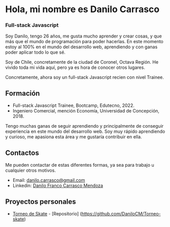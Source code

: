 # Hola, mi nombre es Danilo Carrasco
### Full-stack Javascript

Soy Danilo, tengo 26 años, me gusta mucho aprender y crear cosas, y que más que el mundo de programación para poder hacerlas. En este momento estoy al 100% en el mundo del desarrollo web, aprendiendo y con ganas poder aplicar todo lo que sé.

Soy de Chile, concretamente de la ciudad de Coronel, Octava Región. He vivido toda mi vida aquí, pero ya es hora de conocer otros lugares.

Concretamente, ahora soy un full-stack Javascript recien con nivel Trainee.

## Formación
- Full-stack Javascript Trainee, Bootcamp, Edutecno, 2022.
- Ingeniero Comercial, mención Economía, Universidad de Concepción, 2018.

Tengo muchas ganas de seguir aprendiendo y principalmente de conseguir experiencia en este mundo del desarrollo web. Soy muy rápido aprendiendo y curioso, me apasiona esta área y me gustaría contribuir en ella.

## Contactos
Me pueden contactar de estas diferentes formas, ya sea para trabajo u cualquier otros motivos.
- Email: danilo.carrasco@gmail.com
- Linkedin: [Danilo Franco Carrasco Mendoza](https://www.linkedin.com/in/danilo-franco-carrasco-mendoza/)

## Proyectos personales
- [Torneo de Skate](https://torneo-skate-danilo.herokuapp.com/) - [Repositorio] (https://github.com/DaniloCM/Torneo-skate)



<!--
**DaniloCM/DaniloCM** is a ✨ _special_ ✨ repository because its `README.md` (this file) appears on your GitHub profile.
Here are some ideas to get you started:

- 🔭 I’m currently working on ...
- 🌱 I’m currently learning ...
- 👯 I’m looking to collaborate on ...
- 🤔 I’m looking for help with ...
- 💬 Ask me about ...
- 📫 How to reach me: ...
- 😄 Pronouns: ...
- ⚡ Fun fact: ...
-->
